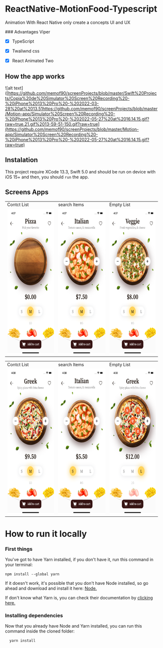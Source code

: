 # ReactNative-MotionFood-Typescript

Animation With React Native only create a concepts UI and UX   

### Advantages Viper

- [x] TypeScript 
- [x] Twaliwnd css 
- [x] React Animated Two


## How the app works

![alt text]([https://github.com/memof90/screenProjects/blob/master/Swift%20Projects/Copia%20de%20Simulator%20Screen%20Recording%20-%20iPhone%2013%20Pro%20-%202022-03-28%20at%2013.51https://github.com/memof90/screenProjects/blob/master/Motion-app/Simulator%20Screen%20Recording%20-%20iPhone%2013%20Pro%20-%202022-05-27%20at%2016.14.15.gif?raw=true.21.gif%2013-59-51-150.gif?raw=true](https://github.com/memof90/screenProjects/blob/master/Motion-app/Simulator%20Screen%20Recording%20-%20iPhone%2013%20Pro%20-%202022-05-27%20at%2016.14.15.gif?raw=true)

## Instalation
This project require XCode 13.3, Swift 5.0 and should be run on device with iOS 15+ and then, you should `run` the app.

 ## Screens Apps
 
 <table>
  <tr>
    <td>Contct List</td>
     <td>search Items</td>
     <td>Empty List</td>
  </tr>
  <tr>
    <td><img src="https://github.com/memof90/screenProjects/blob/master/Motion-app/Simulator%20Screen%20Shot%20-%20iPhone%2013%20Pro%20-%202022-05-27%20at%2016.37.48.png" width=270 height=480></td>
    <td><img src="https://github.com/memof90/screenProjects/blob/master/Motion-app/Simulator%20Screen%20Shot%20-%20iPhone%2013%20Pro%20-%202022-05-27%20at%2016.37.54.png?raw=true" width=270 height=480></td>
     <td><img src="https://github.com/memof90/screenProjects/blob/master/Motion-app/Simulator%20Screen%20Shot%20-%20iPhone%2013%20Pro%20-%202022-05-27%20at%2016.37.58.png?raw=true" width=270 height=480></td>
  </tr>
 </table>
 
  <table>
  <tr>
    <td>Contct List</td>
     <td>search Items</td>
     <td>Empty List</td>
  </tr>
  <tr>
    <td><img src="https://github.com/memof90/screenProjects/blob/master/Motion-app/Simulator%20Screen%20Shot%20-%20iPhone%2013%20Pro%20-%202022-05-27%20at%2016.38.01.png?raw=true" width=270 height=480></td>
    <td><img src="https://github.com/memof90/screenProjects/blob/master/Motion-app/Simulator%20Screen%20Shot%20-%20iPhone%2013%20Pro%20-%202022-05-27%20at%2016.38.09.png?raw=true" width=270 height=480></td>
     <td><img src="https://github.com/memof90/screenProjects/blob/master/Motion-app/Simulator%20Screen%20Shot%20-%20iPhone%2013%20Pro%20-%202022-05-27%20at%2016.38.39.png?raw=true" width=270 height=480></td>
  </tr>
 </table>
 
# How to run it locally

### First things

You've got to have Yarn installed, if you don't have it, run this command in your terminal:

```node
npm install --global yarn
```

If it doesn't work, it's possible that you don't have Node installed, so go ahead and download and install it here: [Node.](https://nodejs.org 'Node Website')

If don't know what Yarn is, you can check their documentation by [clicking here.](https://classic.yarnpkg.com/en/docs/getting-started 'Yarn Documentation')

### Installing dependencies

Now that you already have Node and Yarn installed, you can run this command inside the cloned folder:

```
  yarn install
```

 

